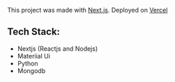 This project was made with [Next.js](https://nextjs.org/).
Deployed on [Vercel](https://harmful-additives.vercel.app/)

## Tech Stack:
<ul>
  <li>Nextjs (Reactjs and Nodejs)</li>
  <li>Materiial Ui</li>
  <li>Python</li>
  <li>Mongodb</li>
</ul>
